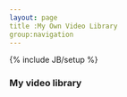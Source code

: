 ```yaml
---
layout: page
title :My Own Video Library
group:navigation
---
```

{% include JB/setup %}

### My video library





